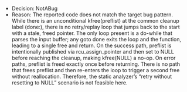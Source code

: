 - Decision: NotABug
- Reason: The reported code does not match the target bug pattern. While there is an unconditional kfree(preflist) at the common cleanup label (done:), there is no retry/replay loop that jumps back to the start with a stale, freed pointer. The only loop present is a do-while that parses the input buffer; any goto done exits the loop and the function, leading to a single free and return. On the success path, preflist is intentionally published via rcu_assign_pointer and then set to NULL before reaching the cleanup, making kfree(NULL) a no-op. On error paths, preflist is freed exactly once before returning. There is no path that frees preflist and then re-enters the loop to trigger a second free without reallocation. Therefore, the static analyzer’s “retry without resetting to NULL” scenario is not feasible here.
